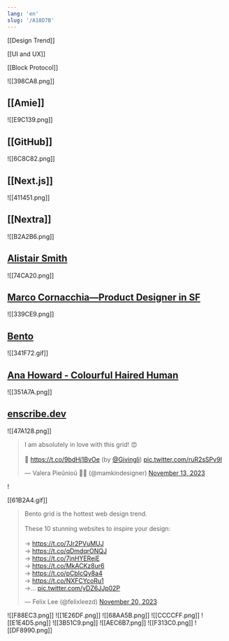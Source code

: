 ```yaml
---
lang: 'en'
slug: '/A18D7B'
---
```


[[Design Trend]]

[[UI and UX]]

[[Block Protocol]]

![[398CA8.png]]

## [[Amie]]

![[E9C139.png]]

## [[GitHub]]

![[6C8C82.png]]

## [[Next.js]]

![[411451.png]]

## [[Nextra]]

![[B2A2B6.png]]

## [Alistair Smith](https://alistair.sh/)

![[74CA20.png]]

## [Marco Cornacchia—Product Designer in SF](https://www.marco.fyi/)

![[339CE9.png]]

## [Bento](https://bento.me/en/home)

![[341F72.gif]]

## [Ana Howard - Colourful Haired Human](https://www.anahoward.me/)

![[351A7A.png]]

## [enscribe.dev](https://enscribe.dev/)

![[47A128.png]]

<blockquote class="twitter-tweet">
<p lang="en" dir="ltr">
I am absolutely in love with this grid! 😍<br/><br/>🔗 <a href="https://t.co/9bdHj1BvOe">https://t.co/9bdHj1BvOe</a> (by <a href="https://twitter.com/Givingli?ref_src=twsrc%5Etfw">@Givingli</a>) <a href="https://t.co/ruR2sSPv9I">pic.twitter.com/ruR2sSPv9I</a>
</p>
&mdash; Valera Pieŭnioŭ 💙💛 (@mamkindesigner) <a href="https://twitter.com/mamkindesigner/status/1724006872792158384?ref_src=twsrc%5Etfw">November 13, 2023</a></blockquote> !

[[61B2A4.gif]]

<blockquote class="twitter-tweet">
<p lang="en" dir="ltr">
Bento grid is the hottest web design trend. <br/><br/>These 10 stunning websites to inspire your design:<br/><br/>→ <a href="https://t.co/7Jr2PVuMUJ">https://t.co/7Jr2PVuMUJ</a><br/>→ <a href="https://t.co/qDmdqrONQJ">https://t.co/qDmdqrONQJ</a><br/>→ <a href="https://t.co/7jnHYERejE">https://t.co/7jnHYERejE</a><br/>→ <a href="https://t.co/MkACKz8ur6">https://t.co/MkACKz8ur6</a><br/>→ <a href="https://t.co/pCbIcQy8a4">https://t.co/pCbIcQy8a4</a><br/>→ <a href="https://t.co/NXFCYcoRu1">https://t.co/NXFCYcoRu1</a><br/>→… <a href="https://t.co/yDZ6JJp02P">pic.twitter.com/yDZ6JJp02P</a>
</p>
&mdash; Felix Lee (@felixleezd) <a href="https://twitter.com/felixleezd/status/1726621742158995579?ref_src=twsrc%5Etfw">November 20, 2023</a></blockquote>

![[F88EC3.png]]
![[1E26DF.png]]
![[68AA5B.png]]
![[CCCCFF.png]]
![[E1E4D5.png]]
![[3B51C9.png]]
![[AEC6B7.png]]
![[F313C0.png]]
![[DF8990.png]]
